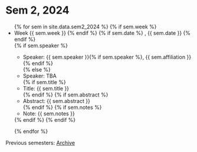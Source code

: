 
# Sem 2, 2024

<ul>
{% for sem in site.data.sem2_2024 %}
    {% if sem.week %}
    <li>Week {{ sem.week }}
    {% endif %}
    {% if sem.date %}
    , {{ sem.date }}
    {% endif %}
    </li> 
    {% if sem.speaker %}
    <ul>
    <li>Speaker: {{ sem.speaker }}{% if sem.speaker %}, {{ sem.affiliation }} {% endif %} </li>
    {% else %} 
    <li>Speaker: TBA</li>  
    {% if sem.title %}
    <li>Title: {{ sem.title }} </li>
    {% endif %}
    {% if sem.abstract %}
    <li>Abstract: {{ sem.abstract }} </li>
    {% endif %}
    {% if sem.notes %}
    <li>Note: {{ sem.notes }} </li>
    </ul>
    {% endif %} 
    {% endif %}

{% endfor %}
</ul>

Previous semesters: [Archive](archive.html)


